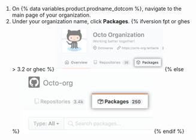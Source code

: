 1. On {% data variables.product.prodname_dotcom %}, navigate to the main page of your organization.
2. Under your organization name, click **Packages**.
  {% ifversion fpt or ghes > 3.2 or ghec %}
  ![Packages tab on org landing page](/assets/images/help/package-registry/org-tab-for-packages-with-overview-tab.png)
  {% else %}
  ![Packages tab on org landing page](/assets/images/help/package-registry/org-tab-for-packages.png)
  {% endif %}
